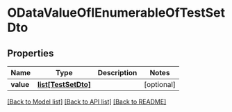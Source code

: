 # ODataValueOfIEnumerableOfTestSetDto

## Properties
Name | Type | Description | Notes
------------ | ------------- | ------------- | -------------
**value** | [**list[TestSetDto]**](TestSetDto.md) |  | [optional] 

[[Back to Model list]](../README.md#documentation-for-models) [[Back to API list]](../README.md#documentation-for-api-endpoints) [[Back to README]](../README.md)


